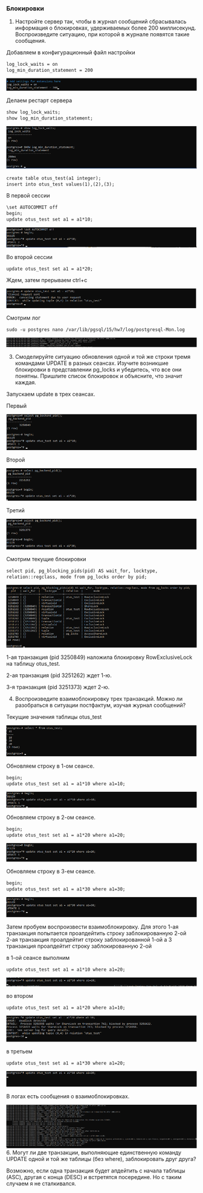 ### Блокировки
1. Настройте сервер так, чтобы в журнал сообщений сбрасывалась информация о блокировках, удерживаемых более 200 миллисекунд. 
   Воспроизведите ситуацию, при которой в журнале появятся такие сообщения.

Добавляем в конфигурационный файл настройки

``` text
log_lock_waits = on
log_min_duration_statement = 200
```

![](files/1.png)

Делаем рестарт сервера

``` text
show log_lock_waits;
show log_min_duration_statement;
```

![](files/2.png)

``` text
create table otus_test(a1 integer);
insert into otus_test values(1),(2),(3);
```

В первой сессии

``` text
\set AUTOCOMMIT off
begin;
update otus_test set a1 = a1*10;
```

![](files/3.png)

Во второй сессии

``` text
update otus_test set a1 = a1*20;
```
Ждем, затем прерываем ctrl+c

![](files/4.png)

Смотрим лог

``` text
sudo -u postgres nano /var/lib/pgsql/15/hw7/log/postgresql-Mon.log
```

![](files/5.png)

3. Смоделируйте ситуацию обновления одной и той же строки тремя командами UPDATE в разных сеансах. Изучите возникшие блокировки в представлении pg_locks и убедитесь, что все они понятны. Пришлите список блокировок и объясните, что значит каждая.

Запускаем update в трех сеансах.

Первый

![](files/6_1.png)

Второй

![](files/6_2.png)

Третий

![](files/6_3.png)

Смотрим текущие блокировки

``` text
select pid, pg_blocking_pids(pid) AS wait_for, locktype, relation::regclass, mode from pg_locks order by pid;
```
![](files/6_4.png)

1-ая транзакция (pid 3250849) наложила блокировку RowExclusiveLock на таблицу otus_test.

2-ая транзакция (pid 3251262) ждет 1-ю.

3-я транзакция  (pid 3251373) ждет 2-ю.

 
4. Воспроизведите взаимоблокировку трех транзакций. Можно ли разобраться в ситуации постфактум, изучая журнал сообщений?

Текущие значения таблицы otus_test

![](files/7_1.png)

Обновляем строку в 1-ом сеансе.

``` text
begin;
update otus_test set a1 = a1*10 where a1=10;
```
![](files/7_2.png)

Обновляем строку в 2-ом сеансе.

``` text
begin;
update otus_test set a1 = a1*20 where a1=20;
```

![](files/7_3.png)

Обновляем строку в 3-ем сеансе.

``` text
begin;
update otus_test set a1 = a1*30 where a1=30;
```
![](files/7_4.png)

Затем пробуем воспроизвести взаимоблокировку. 
Для этого 1-ая транзакция попытается проапдейтить строку заблокированную 2-ой   
2-ая транзакция проапдейтит строку заблокированной 1-ой
а 3 транзакция проапдейтит строку заблокированную 2-ой

в 1-ой сеансе выполним

``` text
update otus_test set a1 = a1*10 where a1=20;
```

![](files/7_5.png)


во втором

``` text
update otus_test set a1 = a1*20 where a1=10;
```
![](files/7_6.png)

в третьем

``` text
update otus_test set a1 = a1*30 where a1=20;
```

![](files/7_7.png)

В логах есть сообщения о взаимоблокировках.

![](files/7_8.png) 
6. Могут ли две транзакции, выполняющие единственную команду UPDATE одной и той же таблицы (без where), заблокировать друг друга?

Возможно, если одна транзакция будет апдейтить с начала таблицы (ASC), другая с конца (DESC) и встретятся посередине.
Но с таким случаем я не сталкивался.

